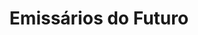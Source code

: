 ---
Numero: 82
title: Emissários do Futuro
Autor: Gérard Klein
Co-autor: 
Ano-de-Publicacao: 1964
Titulo-original: "Le Temps na pas dOdeur"
Tradutor: Rogério Fernandes
Co-tradutor: 
Ano-de-edicao: 1963
alias: Gerard-Klein
Autor2-alias: 
Tradutor1-alias: Rogerio-Fernandes
Tradutor2-alias: 
Titulo-link: 82-Emissarios-do-Futuro
Capa: Lima de Freitas
pags: 154
Capa-link: Lima-de-Freitas
---